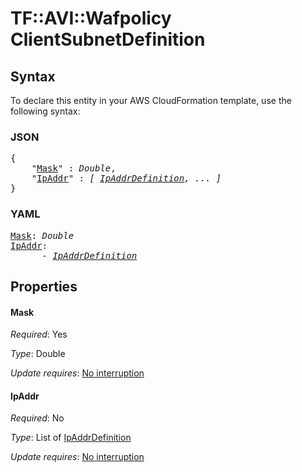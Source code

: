 # TF::AVI::Wafpolicy ClientSubnetDefinition

## Syntax

To declare this entity in your AWS CloudFormation template, use the following syntax:

### JSON

<pre>
{
    "<a href="#mask" title="Mask">Mask</a>" : <i>Double</i>,
    "<a href="#ipaddr" title="IpAddr">IpAddr</a>" : <i>[ <a href="ipaddrdefinition.md">IpAddrDefinition</a>, ... ]</i>
}
</pre>

### YAML

<pre>
<a href="#mask" title="Mask">Mask</a>: <i>Double</i>
<a href="#ipaddr" title="IpAddr">IpAddr</a>: <i>
      - <a href="ipaddrdefinition.md">IpAddrDefinition</a></i>
</pre>

## Properties

#### Mask

_Required_: Yes

_Type_: Double

_Update requires_: [No interruption](https://docs.aws.amazon.com/AWSCloudFormation/latest/UserGuide/using-cfn-updating-stacks-update-behaviors.html#update-no-interrupt)

#### IpAddr

_Required_: No

_Type_: List of <a href="ipaddrdefinition.md">IpAddrDefinition</a>

_Update requires_: [No interruption](https://docs.aws.amazon.com/AWSCloudFormation/latest/UserGuide/using-cfn-updating-stacks-update-behaviors.html#update-no-interrupt)

